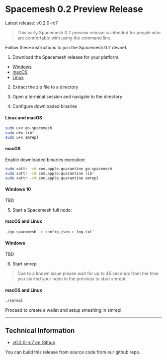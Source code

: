 # Spacemesh 0.2 Preview Release

Latest release: v0.2.0-rc7

> This early Spacemesh 0.2 preview release is intended for people who are comfortable with using the command line.

Follow these instructions to join the Spacemesh 0.2 devnet.

1. Download the Spacemesh release for your platform.

- [Windows](https://github.com/spacemeshos/go-spacemesh/releases/download/v0.2.0-rc7/windows.zip)
- [macOS](https://github.com/spacemeshos/go-spacemesh/releases/download/v0.2.0-rc7/macOS.zip)
- [Linux](https://github.com/spacemeshos/go-spacemesh/releases/download/v0.2.0-rc7/linux.zip)

2. Extract the zip file to a directory

3. Open a terminal session and navigate to the directory

4. Configure downloaded binaries

#### Linux and macOS

```bash
sudo u+x go-spacemesh
sudo u+x lib*
sudo u+x smrepl
```

#### macOS
Enable downloaded binaries execution:

```bash
sudo xattr -rd com.apple.quarantine go-spacemesh
sudo xattr -rd com.apple.quarantine lib*
sudo xattr -rd com.apple.quarantine smrepl
```

#### Windows 10
TBD

5. Start a Spacemesh full node:

#### macOS and Linux
```bash
./go-spacemesh -c config.json > log.txt`
```

#### Windows
TBD

6. Start smrepl

> Due to a known issue please wait for up to 45 seconds from the time you started your node in the previous to start smrepl.

#### macOS and Linux

```bash
./smrepl
```

Proceed to create a wallet and setup smeshing in smrepl.


----

## Technical Information

- [v0.2.0-rc7 on Github](https://github.com/spacemeshos/go-spacemesh/releases/tag/v0.2.0-rc7)

You can build this release from source code from our github repo.
